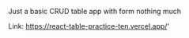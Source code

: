 Just a basic CRUD table app with form
nothing much

Link: https://react-table-practice-ten.vercel.app/'
